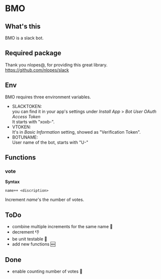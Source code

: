 # BMO
## What's this
BMO is a slack bot.

## Required package
Thank you nlopes@, for providing this great library.  
https://github.com/nlopes/slack  

## Env
BMO requires three environment variables.

- SLACKTOKEN:  
you can find it in your app's settings under *Install App* > *Bot User OAuth Access Token*  
It starts with "xoxb-".  
- VTOKEN:  
It's in *Basic Information* setting, showed as "Verification Token".  
- BOTUNAME:  
User name of the bot, starts with "U-"  

## Functions
### vote
**Syntax**
```
name++ <discription>
```

Increment *name*'s the number of votes.  

## ToDo
- combine multiple increments for the same name 🤝
- decrement 👎
- be unit testable 📝
- add new functions 🆕

## Done
- enable counting number of votes 🔢